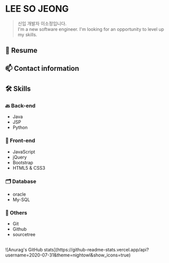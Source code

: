 
<!--
**2020-07-31/2020-07-31** is a ✨ _special_ ✨ repository because its `README.md` (this file) appears on your GitHub profile.

Here are some ideas to get you started:

- 🔭 I’m currently working on ...
- 🌱 I’m currently learning ...
- 👯 I’m looking to collaborate on ...
- 🤔 I’m looking for help with ...
- 💬 Ask me about ...
-  How to reach me: ...
- 😄 Pronouns: ...
- ⚡ Fun fact: ...
-->
# LEE SO JEONG
> 신입 개발자 이소정입니다.<br>
> I'm a new software engineer. I'm looking for an opportunity to level up my skills.


## 👋 Resume
<a href=""></a>

## 📫 Contact information

## 🛠 Skills
### 🔙 Back-end
- Java
- JSP
- Python

### 🌈 Front-end
- JavaScript 
- jQuery
- Bootstrap
- HTML5 & CSS3

### 🗂 Database
- oracle
- My-SQL

### 👏 Others
- Git
- Github
- sourcetree
<br>
![Anurag's GitHub stats](https://github-readme-stats.vercel.app/api?username=2020-07-31&theme=nightowl&show_icons=true)
